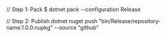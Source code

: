 // Step 1: Pack
$ dotnet pack --configuration Release

// Step 2: Publish
dotnet nuget push "bin/Release/repository-name.1.0.0.nupkg" --source "github"
